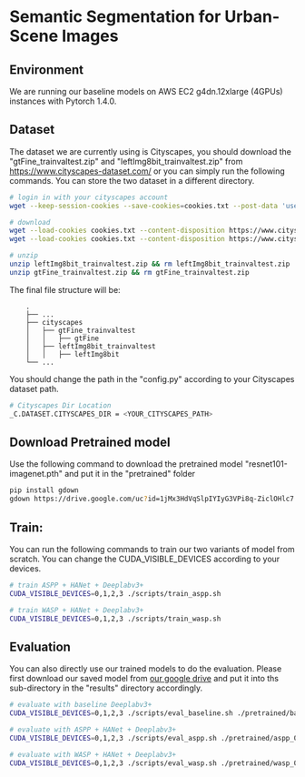 # Semantic Segmentation for Urban-Scene Images


## Environment
We are running our baseline models on AWS EC2 g4dn.12xlarge (4GPUs) instances with Pytorch 1.4.0.

## Dataset
The dataset we are currently using is Cityscapes, you should download the "gtFine_trainvaltest.zip" and "leftImg8bit_trainvaltest.zip" from https://www.cityscapes-dataset.com/ or you can simply run the following commands. You can store the two dataset in a different directory.

```bash
# login in with your cityscapes account
wget --keep-session-cookies --save-cookies=cookies.txt --post-data 'username=yourusername&password=yourpassword&submit=Login' https://www.cityscapes-dataset.com/login/

# download
wget --load-cookies cookies.txt --content-disposition https://www.cityscapes-dataset.com/file-handling/?packageID=1
wget --load-cookies cookies.txt --content-disposition https://www.cityscapes-dataset.com/file-handling/?packageID=3

# unzip
unzip leftImg8bit_trainvaltest.zip && rm leftImg8bit_trainvaltest.zip
unzip gtFine_trainvaltest.zip && rm gtFine_trainvaltest.zip
```

The final file structure will be:
```
    .
    ├── ...                 
    ├── cityscapes
    │   ├── gtFine_trainvaltest
    │   │   ├── gtFine
    │   ├── leftImg8bit_trainvaltest 
    │   │   ├── leftImg8bit
    └── ...
```  

You should change the path in the "config.py" according to your Cityscapes dataset path. 
```bash
# Cityscapes Dir Location
_C.DATASET.CITYSCAPES_DIR = <YOUR_CITYSCAPES_PATH>
```

## Download Pretrained model
Use the following command to download the pretrained model "resnet101-imagenet.pth" and put it in the "pretrained" folder
```bash
pip install gdown
gdown https://drive.google.com/uc?id=1jMx3HdVqSlpIYIyG3VPi8q-ZiclOHlc7
```

## Train:
You can run the following commands to train our two variants of model from scratch. You can change the CUDA_VISIBLE_DEVICES according to your devices.
```bash
# train ASPP + HANet + Deeplabv3+
CUDA_VISIBLE_DEVICES=0,1,2,3 ./scripts/train_aspp.sh

# train WASP + HANet + Deeplabv3+
CUDA_VISIBLE_DEVICES=0,1,2,3 ./scripts/train_wasp.sh
```


## Evaluation
You can also directly use our trained models to do the evaluation. Please first download our saved model from [our google drive](https://drive.google.com/drive/folders/13wakyxZFfWWZ2DddAuMBTQoi9mydc157?usp=sharing) and put it into ths sub-directory in the "results" directory accordingly.

```bash
# evaluate with baseline Deeplabv3+
CUDA_VISIBLE_DEVICES=0,1,2,3 ./scripts/eval_baseline.sh ./pretrained/baseline_0.77801.pth ./results/baseline

# evaluate with ASPP + HANet + Deeplabv3+
CUDA_VISIBLE_DEVICES=0,1,2,3 ./scripts/eval_aspp.sh ./pretrained/aspp_0.78932.pth ./results/aspp

# evaluate with WASP + HANet + Deeplabv3+
CUDA_VISIBLE_DEVICES=0,1,2,3 ./scripts/eval_wasp.sh ./pretrained/wasp_0.79279.pth ./resultss/wasp

```
